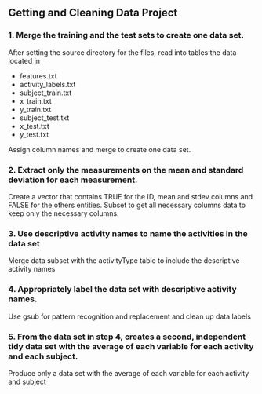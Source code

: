 ## Getting and Cleaning Data Project

### 1. Merge the training and the test sets to create one data set.
After setting the source directory for the files, read into tables the data located in
- features.txt
- activity_labels.txt
- subject_train.txt
- x_train.txt
- y_train.txt
- subject_test.txt
- x_test.txt
- y_test.txt

Assign column names and merge to create one data set.

### 2. Extract only the measurements on the mean and standard deviation for each measurement. 
Create a vector that contains TRUE for the ID, mean and stdev columns and FALSE  for the others entities. Subset to get all necessary columns data to keep only the necessary columns.

### 3. Use descriptive activity names to name the activities in the data set
Merge data subset with the activityType table to include the descriptive activity names

### 4. Appropriately label the data set with descriptive activity names.
Use gsub for pattern recognition and replacement and clean up data labels

### 5. From the data set in step 4, creates a second, independent tidy data set with the average of each variable for each activity and each subject. 
Produce only a data set with the average of each variable for each activity and subject